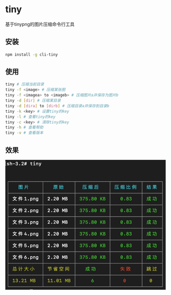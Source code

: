# tiny
基于tinypng的图片压缩命令行工具

## 安装
```bash
npm install -g cli-tiny
```
## 使用
```bash
tiny # 压缩当前目录
tiny -f <image> # 压缩某张图
tiny -f <imagea> to <imageb> # 压缩图片a并保存为图片b
tiny -d [dir] # 压缩某目录
tiny -d [dira] to [dirb] # 压缩目录a并保存到目录b
tiny -k <key> # 设置tiny的key
tiny -l # 查看tiny的key
tiny -c <key> # 清除tiny的key
tiny -h # 查看帮助
tiny -v # 查看版本
```

## 效果
![image](images/pic.jpg)